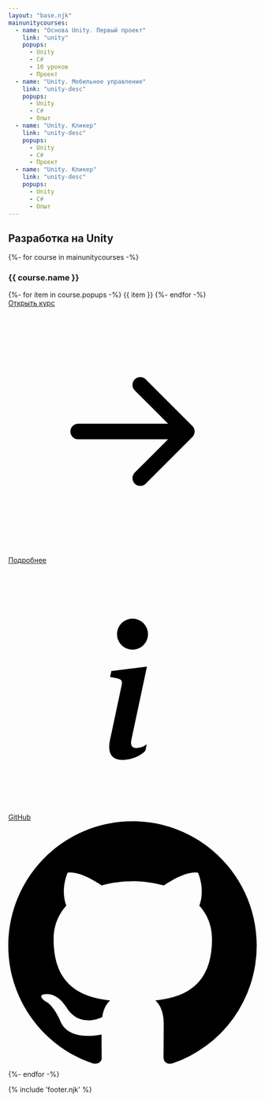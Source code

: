 ```yaml
---
layout: "base.njk"
mainunitycourses:
  - name: "Основа Unity. Первый проект"
    link: "unity"
    popups:
      - Unity
      - C#
      - 10 уроков
      - Проект
  - name: "Unity. Мобильное управление"
    link: "unity-desc"
    popups:
      - Unity
      - C#
      - Опыт
  - name: "Unity. Кликер"
    link: "unity-desc"
    popups:
      - Unity
      - C#
      - Проект
  - name: "Unity. Кликер"
    link: "unity-desc"
    popups:
      - Unity
      - C#
      - Опыт
---
```


<main class="container mt-5">
    <h2 class="main-title">Разработка на Unity</h2>
    <div class="row row-courses row-cols-1 row-cols-lg-3 g-3">
        {%- for course in mainunitycourses -%}
        <div class="col">
            <div class="course d-flex flex-column">
                <div class="top mb-auto">
                    <h3>{{ course.name }}</h3>
                    <div class="d-flex flex-wrap">
                    {%- for item in course.popups -%}
                        <span>{{ item }}</span>
                    {%- endfor -%}
                    </div>
                </div>
                <div class="bottom">
                    <div class="open">
                        <a href="/{{ course.link }}/1/">
                            Открыть курс
                            <svg xmlns="http://www.w3.org/2000/svg" viewBox="0 0 16 16">
                                <path fill-rule="evenodd" d="M4 8a.5.5 0 0 1 .5-.5h5.793L8.146 5.354a.5.5 0 1 1 .708-.708l3 3a.5.5 0 0 1 0 .708l-3 3a.5.5 0 0 1-.708-.708L10.293 8.5H4.5A.5.5 0 0 1 4 8z"/>
                            </svg>
                        </a>
                    </div>
                    <div class="row row-cols-1 row-cols-lg-2">
                        <div class="more">
                            <a href="/{{ course.link }}/">
                                Подробнее
                                <svg xmlns="http://www.w3.org/2000/svg" viewBox="0 0 16 16">
                                    <path d="m8.93 6.588-2.29.287-.082.38.45.083c.294.07.352.176.288.469l-.738 3.468c-.194.897.105 1.319.808 1.319.545 0 1.178-.252 1.465-.598l.088-.416c-.2.176-.492.246-.686.246-.275 0-.375-.193-.304-.533L8.93 6.588zM9 4.5a1 1 0 1 1-2 0 1 1 0 0 1 2 0z"/>
                                </svg>
                            </a>
                        </div>
                        <div class="github">
                            <a href="/{{ course.link }}/">
                                GitHub
                                <svg xmlns="http://www.w3.org/2000/svg" viewBox="0 0 16 16">
                                    <path d="M8 0C3.58 0 0 3.58 0 8c0 3.54 2.29 6.53 5.47 7.59.4.07.55-.17.55-.38 0-.19-.01-.82-.01-1.49-2.01.37-2.53-.49-2.69-.94-.09-.23-.48-.94-.82-1.13-.28-.15-.68-.52-.01-.53.63-.01 1.08.58 1.23.82.72 1.21 1.87.87 2.33.66.07-.52.28-.87.51-1.07-1.78-.2-3.64-.89-3.64-3.95 0-.87.31-1.59.82-2.15-.08-.2-.36-1.02.08-2.12 0 0 .67-.21 2.2.82.64-.18 1.32-.27 2-.27.68 0 1.36.09 2 .27 1.53-1.04 2.2-.82 2.2-.82.44 1.1.16 1.92.08 2.12.51.56.82 1.27.82 2.15 0 3.07-1.87 3.75-3.65 3.95.29.25.54.73.54 1.48 0 1.07-.01 1.93-.01 2.2 0 .21.15.46.55.38A8.012 8.012 0 0 0 16 8c0-4.42-3.58-8-8-8z"/>
                                </svg>
                            </a>
                        </div>
                    </div>
                </div>
            </div>
        </div>
        {%- endfor -%}
    </div>
</main>

{% include 'footer.njk' %}
